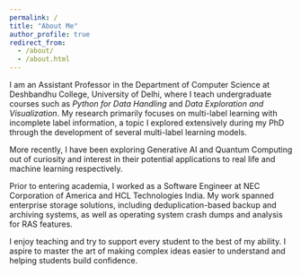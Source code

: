```yaml
---
permalink: /
title: "About Me"
author_profile: true
redirect_from: 
  - /about/
  - /about.html
---
```


I am an Assistant Professor in the Department of Computer Science at Deshbandhu College, University of Delhi, where I teach undergraduate courses such as *Python for Data Handling* and *Data Exploration and Visualization*.
My research primarily focuses on multi-label learning with incomplete label information, a topic I explored extensively during my PhD through the development of several multi-label learning models.

More recently, I have been exploring Generative AI and Quantum Computing out of curiosity and interest in their potential applications to real life and machine learning respectively.

Prior to entering academia, I worked as a Software Engineer at NEC Corporation of America and HCL Technologies India. My work spanned enterprise storage solutions, including deduplication-based backup and archiving systems, as well as operating system crash dumps and analysis for RAS features.

I enjoy teaching and try to support every student to the best of my ability. I aspire to master the art of making complex ideas easier to understand and helping students build confidence.
